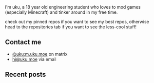 i'm uku, a 18 year old engineering student who loves to mod games (especially Minecraft) and tinker around in my free time.

check out my pinned repos if you want to see my best repos, otherwise head to the repositories tab if you want to see the less-cool stuff!

## Contact me

- [@uku:m.uku.moe](https://matrix.to/#/@uku:m.uku.moe) on matrix
- [hi@uku.moe](mailto:hi@uku.moe) via email

## Recent posts
